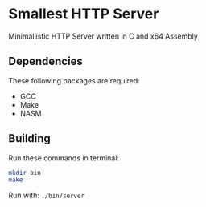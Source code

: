 # Smallest HTTP Server

Minimallistic HTTP Server written in C and x64 Assembly

## Dependencies

These following packages are required:

- GCC
- Make
- NASM

## Building

Run these commands in terminal:

```bash
mkdir bin 
make
```

Run with:
`./bin/server`
